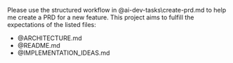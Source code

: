 Please use the structured workflow in @ai-dev-tasks\create-prd.md to help me create a PRD for a new feature.
This project aims to fulfill the expectations of the listed files:

- @ARCHITECTURE.md
- @README.md 
- @IMPLEMENTATION_IDEAS.md
